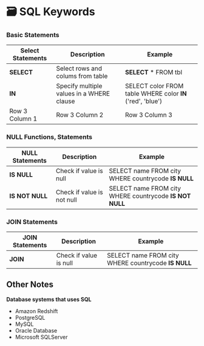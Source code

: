 # :card_file_box: SQL Keywords

### Basic Statements

| Select Statements | Description | Example |
| ---------------------  | --------------- | --------------- |
| **SELECT** | Select rows and colums from table | **SELECT** * FROM tbl |
| **IN**| Specify multiple values in a WHERE clause |  SELECT color FROM table WHERE color **IN** ('red', 'blue') | 
| Row 3 Column 1 | Row 3 Column 2 |  Row 3 Column 3 | 


### NULL Functions, Statements

| NULL Statements | Description | Example |
| ---------------------  | --------------- | --------------- |
| **IS NULL** | Check if value is null | SELECT name FROM city WHERE countrycode **IS NULL** |
| **IS NOT NULL** | Check if value is not null | SELECT name FROM city WHERE countrycode **IS NOT NULL** |

### JOIN Statements

| JOIN Statements | Description | Example |
| ---------------------  | --------------- | --------------- |
| **JOIN** | Check if value is null | SELECT name FROM city WHERE countrycode **IS NULL** |



## Other Notes 

**Database systems that uses SQL**
- Amazon Redshift
- PostgreSQL
- MySQL
- Oracle Database
- Microsoft SQLServer

